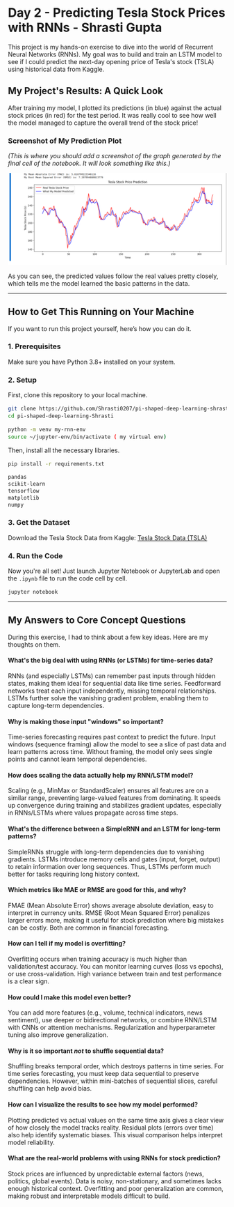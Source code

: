 # Day 2 - Predicting Tesla Stock Prices with RNNs - Shrasti Gupta

This project is my hands-on exercise to dive into the world of Recurrent Neural Networks (RNNs). My goal was to build and train an LSTM model to see if I could predict the next-day opening price of Tesla's stock (TSLA) using historical data from Kaggle.

## My Project's Results: A Quick Look

After training my model, I plotted its predictions (in blue) against the actual stock prices (in red) for the test period. It was really cool to see how well the model managed to capture the overall trend of the stock price!

### Screenshot of My Prediction Plot

*(This is where you should add a screenshot of the graph generated by the final cell of the notebook. It will look something like this.)*

![Tesla Stock Prediction Plot](Screenshots/image.png)

As you can see, the predicted values follow the real values pretty closely, which tells me the model learned the basic patterns in the data.

---

## How to Get This Running on Your Machine

If you want to run this project yourself, here’s how you can do it.

### 1. Prerequisites
Make sure you have Python 3.8+ installed on your system.

### 2. Setup
First, clone this repository to your local machine.

```bash
git clone https://github.com/Shrasti0207/pi-shaped-deep-learning-shrastigupta.git
cd pi-shaped-deep-learning-Shrasti
```


```bash
python -m venv my-rnn-env
source ~/jupyter-env/bin/activate ( my virtual env)
```

Then, install all the necessary libraries.

```bash
pip install -r requirements.txt
```
```
pandas
scikit-learn
tensorflow
matplotlib
numpy
```

### 3. Get the Dataset
Download the Tesla Stock Data from Kaggle: [Tesla Stock Data (TSLA)](https://www.kaggle.com/datasets/rpaguirregabiria/tesla-stock-data-updated-till-2023)


### 4. Run the Code
Now you're all set! Just launch Jupyter Notebook or JupyterLab and open the `.ipynb` file to run the code cell by cell.

```bash
jupyter notebook
```

---

## My Answers to Core Concept Questions

During this exercise, I had to think about a few key ideas. Here are my thoughts on them.

#### What's the big deal with using RNNs (or LSTMs) for time-series data?
RNNs (and especially LSTMs) can remember past inputs through hidden states, making them ideal for sequential data like time series. Feedforward networks treat each input independently, missing temporal relationships. LSTMs further solve the vanishing gradient problem, enabling them to capture long-term dependencies.

#### Why is making those input "windows" so important?
Time-series forecasting requires past context to predict the future. Input windows (sequence framing) allow the model to see a slice of past data and learn patterns across time. Without framing, the model only sees single points and cannot learn temporal dependencies.

#### How does scaling the data actually help my RNN/LSTM model?
Scaling (e.g., MinMax or StandardScaler) ensures all features are on a similar range, preventing large-valued features from dominating. It speeds up convergence during training and stabilizes gradient updates, especially in RNNs/LSTMs where values propagate across time steps.

#### What's the difference between a SimpleRNN and an LSTM for long-term patterns?
SimpleRNNs struggle with long-term dependencies due to vanishing gradients. LSTMs introduce memory cells and gates (input, forget, output) to retain information over long sequences. Thus, LSTMs perform much better for tasks requiring long history context.

#### Which metrics like MAE or RMSE are good for this, and why?
FMAE (Mean Absolute Error) shows average absolute deviation, easy to interpret in currency units. RMSE (Root Mean Squared Error) penalizes larger errors more, making it useful for stock prediction where big mistakes can be costly. Both are common in financial forecasting.

#### How can I tell if my model is overfitting?
Overfitting occurs when training accuracy is much higher than validation/test accuracy. You can monitor learning curves (loss vs epochs), or use cross-validation. High variance between train and test performance is a clear sign.

#### How could I make this model even better?
You can add more features (e.g., volume, technical indicators, news sentiment), use deeper or bidirectional networks, or combine RNN/LSTM with CNNs or attention mechanisms. Regularization and hyperparameter tuning also improve generalization.

#### Why is it so important *not* to shuffle sequential data?
Shuffling breaks temporal order, which destroys patterns in time series. For time series forecasting, you must keep data sequential to preserve dependencies. However, within mini-batches of sequential slices, careful shuffling can help avoid bias.

#### How can I visualize the results to see how my model performed?
Plotting predicted vs actual values on the same time axis gives a clear view of how closely the model tracks reality. Residual plots (errors over time) also help identify systematic biases. This visual comparison helps interpret model reliability.

#### What are the real-world problems with using RNNs for stock prediction?
Stock prices are influenced by unpredictable external factors (news, politics, global events). Data is noisy, non-stationary, and sometimes lacks enough historical context. Overfitting and poor generalization are common, making robust and interpretable models difficult to build.